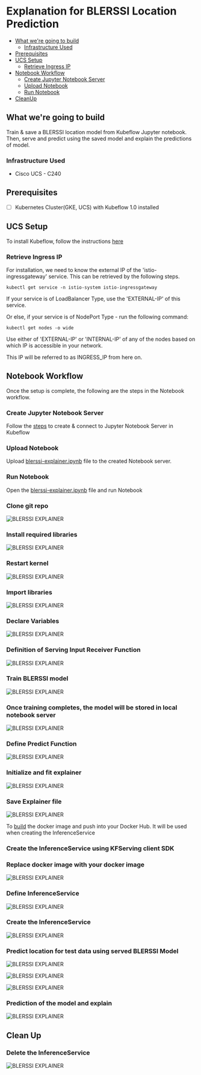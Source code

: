 # Explanation for BLERSSI Location Prediction

<!-- vscode-markdown-toc -->
* [What we're going to build](#Whatweregoingtobuild)
    * [Infrastructure Used](#InfrastructureUsed)
* [Prerequisites](#Prerequisites)
* [UCS Setup](#UCSSetup)
    * [Retrieve Ingress IP](#RetrieveIngressIP)
* [Notebook Workflow](#NotebookWorkflow)
    * [Create Jupyter Notebook Server](#CreateJupyterNotebookServer)
    * [Upload Notebook](#UploadNotebook)
    * [Run Notebook](#RunNotebook)
* [CleanUp](#CleanUp)

<!-- vscode-markdown-toc-config
        numbering=false
        autoSave=true
        /vscode-markdown-toc-config -->
<!-- /vscode-markdown-toc -->

## <a name='Whatweregoingtobuild'></a>What we're going to build

Train & save a BLERSSI location model from Kubeflow Jupyter notebook. Then, serve and predict using the saved model and explain the predictions of model.

### <a name='InfrastructureUsed'></a>Infrastructure Used

* Cisco UCS - C240

## <a name='Prerequisites'></a>Prerequisites

- [ ] Kubernetes Cluster(GKE, UCS) with Kubeflow 1.0 installed

## <a name='UCSSetup'></a>UCS Setup

To install Kubeflow, follow the instructions [here](../../../../../install)

### <a name='RetrieveIngressIP'></a>Retrieve Ingress IP

For installation, we need to know the external IP of the 'istio-ingressgateway' service. This can be retrieved by the following steps.

```
kubectl get service -n istio-system istio-ingressgateway
```

If your service is of LoadBalancer Type, use the 'EXTERNAL-IP' of this service.

Or else, if your service is of NodePort Type - run the following command:

```
kubectl get nodes -o wide
```

Use either of 'EXTERNAL-IP' or 'INTERNAL-IP' of any of the nodes based on which IP is accessible in your network.

This IP will be referred to as INGRESS_IP from here on.

## <a name='NotebookWorkflow'></a>Notebook Workflow
Once the setup is complete, the following are the steps in the Notebook
workflow.

### <a name='CreateJupyterNotebookServer'></a>Create Jupyter Notebook Server

Follow the [steps](./../notebook#create--connect-to-jupyter-notebook-server) to create & connect to Jupyter Notebook Server in Kubeflow

### <a name='UploadNotebook'></a>Upload Notebook

Upload [blerssi-explainer.ipynb](blerssi-explainer.ipynb) file to the created Notebook server.

### <a name='RunNotebook'></a>Run Notebook

Open the [blerssi-explainer.ipynb](blerssi-explainer.ipynb) file and run Notebook

### Clone git repo

![BLERSSI EXPLAINER](./pictures/1-git-clone.PNG)

### Install required libraries

![BLERSSI EXPLAINER](./pictures/2-install-libraries.PNG)

### Restart kernel

![BLERSSI EXPLAINER](./pictures/3-restart-kernal.PNG)

### Import libraries

![BLERSSI EXPLAINER](./pictures/4-import-libraries.PNG)

### Declare Variables

![BLERSSI EXPLAINER](./pictures/5-declare-variables.PNG)

### Definition of Serving Input Receiver Function

![BLERSSI EXPLAINER](./pictures/6-input-receiver-fun.PNG)

### Train BLERSSI model

![BLERSSI EXPLAINER](./pictures/7-train-model.PNG)

### Once training completes, the model will be stored in local notebook server

![BLERSSI EXPLAINER](./pictures/7-train-model1.PNG)

### Define Predict Function

![BLERSSI EXPLAINER](./pictures/8-define-custom-fun.PNG)

### Initialize and fit explainer

![BLERSSI EXPLAINER](./pictures/9-initialize-fit-anchor.PNG)
 
### Save Explainer file

![BLERSSI EXPLAINER](./pictures/12-save-explainer-file.PNG)

To [build](./model-server/Dockerfile) the docker image and push into your Docker Hub. It will be used when creating the InferenceService

### Create the InferenceService using KFServing client SDK

### Replace docker image with your docker image

![BLERSSI EXPLAINER](./pictures/14-replace-docker-image.png)

### Define InferenceService

![BLERSSI EXPLAINER](./pictures/13-define-isvc.PNG)

### Create the InferenceService

![BLERSSI EXPLAINER](./pictures/15-create-isvc.PNG)

### Predict location for test data using served BLERSSI Model

![BLERSSI EXPLAINER](./pictures/17-env-variables.PNG)

![BLERSSI EXPLAINER](./pictures/18-test-data.PNG)

![BLERSSI EXPLAINER](./pictures/19-prediction.PNG)

### Prediction of the model and explain

![BLERSSI EXPLAINER](./pictures/20-explanation.PNG)

## <a name='CleanUp'></a>Clean Up

### Delete the InferenceService

![BLERSSI EXPLAINER](./pictures/21-clean-up.PNG)
